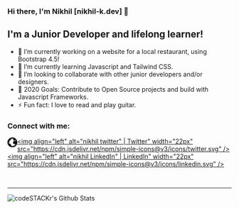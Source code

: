### Hi there, I'm Nikhil [nikhil-k.dev] 👋

## I'm a Junior Developer and lifelong learner!

- 🔭 I’m currently working on a website for a local restaurant, using Bootstrap 4.5!
- 🌱 I’m currently learning Javascript and Tailwind CSS.
- 👯 I’m looking to collaborate with other junior developers and/or designers.
- 🥅 2020 Goals: Contribute to Open Source projects and build with Javascript Frameworks.
- ⚡ Fun fact: I love to read and play guitar.

### Connect with me:

[<img align="left" alt="nikhil-k.dev" width="22px" src="https://raw.githubusercontent.com/iconic/open-iconic/master/svg/globe.svg" />][website]
[<img align="left" alt="nikhil twitter" | Twitter" width="22px" src="https://cdn.jsdelivr.net/npm/simple-icons@v3/icons/twitter.svg" />][twitter]
[<img align="left" alt="nikhil LinkedIn" | LinkedIn" width="22px" src="https://cdn.jsdelivr.net/npm/simple-icons@v3/icons/linkedin.svg" />][linkedin]

<br />


---

<img align="left" alt="codeSTACKr's Github Stats" src="https://github-readme-stats.vercel.app/api?username=codeSTACKr&show_icons=true&hide_border=true" />

[website]: https://nikhil-k.dev/
[twitter]: https://twitter.com/nikl_0
[linkedin]: https://linkedin.com/in/codeSTACKr
